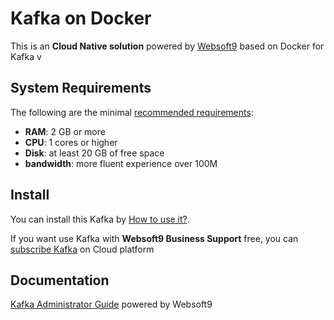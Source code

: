 # Kafka on Docker  

This is an **Cloud Native solution** powered by [Websoft9](https://www.websoft9.com) based on Docker for Kafka v

## System Requirements

The following are the minimal [recommended requirements](http://kafka.apache.org/quickstart):

* **RAM**: 2 GB or more
* **CPU**: 1 cores or higher
* **Disk**: at least 20 GB of free space
* **bandwidth**: more fluent experience over 100M  

## Install

You can install this Kafka by [How to use it?](https://github.com/Websoft9/docker-library#how-to-use-it).   

If you want use Kafka with **Websoft9 Business Support** free, you can [subscribe Kafka](https://www.websoft9.com/apps) on Cloud platform

## Documentation

[Kafka Administrator Guide](https://support.websoft9.com/docs/kafka) powered by Websoft9
